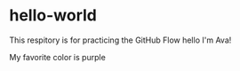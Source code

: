 # hello-world
This respitory is for practicing the GitHub Flow
hello I'm Ava!

My favorite color is purple
